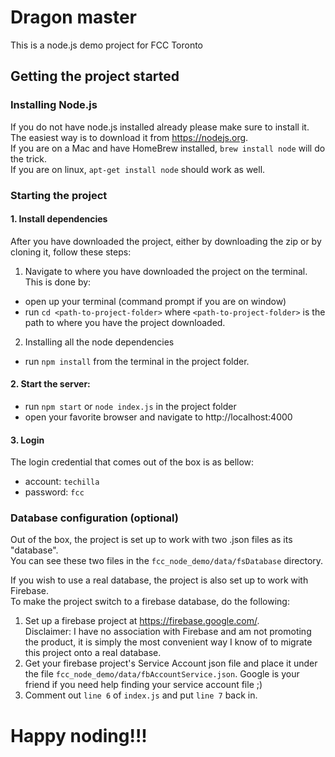 # Dragon master
This is a node.js demo project for FCC Toronto

## Getting the project started

### Installing Node.js
If you do not have node.js installed already please make sure to install it.  
The easiest way is to download it from https://nodejs.org.  
If you are on a Mac and have HomeBrew installed, `brew install node` will do the trick.  
If you are on linux, `apt-get install node` should work as well.

### Starting the project
#### 1. Install dependencies
After you have downloaded the project, either by downloading the zip or
by cloning it, follow these steps:
 1. Navigate to where you have downloaded the project on the terminal.
 This is done by:
  - open up your terminal (command prompt if you are on window)
  - run `cd <path-to-project-folder>` where `<path-to-project-folder>` is the path
  to where you have the project downloaded.
 2. Installing all the node dependencies
  - run `npm install` from the terminal in the project folder.

#### 2. Start the server:
  - run `npm start` or `node index.js` in the project folder
  - open your favorite browser and navigate to http://localhost:4000

#### 3. Login
The login credential that comes out of the box is as bellow:
- account: `techilla`
- password: `fcc`

### Database configuration (optional)
Out of the box, the project is set up to work with two .json files as its "database".  
You can see these two files in the `fcc_node_demo/data/fsDatabase` directory.

If you wish to use a real database, the project is also set up to work with Firebase.  
To make the project switch to a firebase database, do the following:
1. Set up a firebase project at https://firebase.google.com/.  
Disclaimer: I have no association with Firebase and am not promoting the product, it is simply the most convenient way I know of to migrate this project onto a real database.
2. Get your firebase project's Service Account json file and place it under the file `fcc_node_demo/data/fbAccountService.json`. Google is your friend if you need help finding your service account file ;)
3. Comment out `line 6` of `index.js` and put `line 7` back in.

# Happy noding!!!
